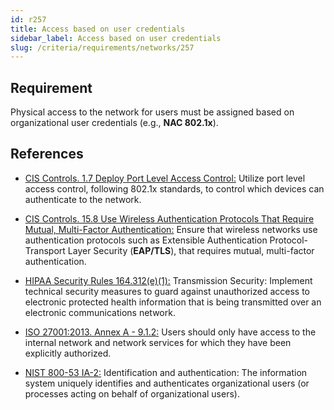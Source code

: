 ```yaml
---
id: r257
title: Access based on user credentials
sidebar_label: Access based on user credentials
slug: /criteria/requirements/networks/257
---
```


## Requirement

Physical access to the network
for users must be assigned
based on organizational user credentials (e.g., **NAC 802.1x**).

## References

- [CIS Controls. 1.7 Deploy Port Level Access Control:](https://www.cisecurity.org/controls/)
Utilize port level access control,
following 802.1x standards,
to control which devices
can authenticate to the network.

- [CIS Controls. 15.8 Use Wireless Authentication Protocols That Require Mutual, Multi-Factor Authentication:](https://www.cisecurity.org/controls/)
Ensure that wireless networks
use authentication protocols
such as Extensible Authentication Protocol-Transport Layer Security
(**EAP/TLS**),
that requires mutual,
multi-factor authentication.

- [HIPAA Security Rules 164.312(e)(1):](https://www.law.cornell.edu/cfr/text/45/164.312)
Transmission Security:
Implement technical security measures
to guard against unauthorized access
to electronic protected health information
that is being transmitted
over an electronic communications network.

- [ISO 27001:2013. Annex A - 9.1.2:](https://www.iso.org/obp/ui/#iso:std:54534:en)
Users should only have access
to the internal network
and network services for which
they have been explicitly authorized.

- [NIST 800-53 IA-2:](https://nvd.nist.gov/800-53/Rev4/control/IA-2)
Identification and authentication:
The information system uniquely identifies
and authenticates organizational users
(or processes acting on behalf
of organizational users).
